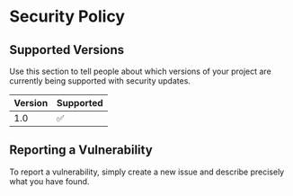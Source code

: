 # Security Policy

## Supported Versions

Use this section to tell people about which versions of your project are
currently being supported with security updates.

| Version | Supported          |
| ------- | ------------------ |
|   1.0   | :white_check_mark: |

## Reporting a Vulnerability

To report a vulnerability, simply create a new issue and describe precisely what you have found.
